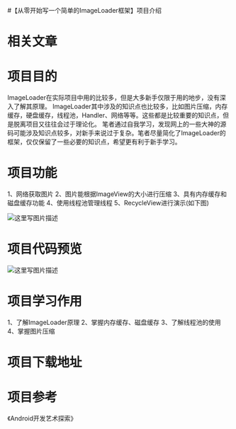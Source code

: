 #【从零开始写一个简单的ImageLoader框架】项目介绍
# 相关文章







# 项目目的

ImageLoader在实际项目中用的比较多，但是大多新手仅限于用的地步，没有深入了解其原理。 ImageLoader其中涉及的知识点也比较多，比如图片压缩，内存缓存，硬盘缓存，线程池，Handler、网络等等。这些都是比较重要的知识点，但是脱离项目又往往会过于理论化。 笔者通过自我学习，发现网上的一些大神的源码可能涉及知识点较多，对新手来说过于复杂。笔者尽量简化了ImageLoader的框架，仅仅保留了一些必要的知识点，希望更有利于新手学习。

# 项目功能

1、网络获取图片 2、图片能根据ImageView的大小进行压缩 3、具有内存缓存和磁盘缓存功能 4、使用线程池管理线程 5、RecycleView进行演示(如下图)

<img src="https://raw.githubusercontent.com/Double2hao/xujiajia_blog/main/img/16209911616670.png " alt="这里写图片描述">

# 项目代码预览

<img src="https://raw.githubusercontent.com/Double2hao/xujiajia_blog/main/img/16209911620721.png " alt="这里写图片描述">

# 项目学习作用

1、了解ImageLoader原理 2、掌握内存缓存、磁盘缓存 3、了解线程池的使用 4、掌握图片压缩

# 项目下载地址



# 项目参考

《Android开发艺术探索》